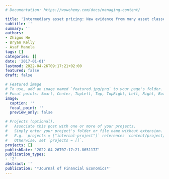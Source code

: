 ```yaml
---
# Documentation: https://wowchemy.com/docs/managing-content/

title: 'Intermediary asset pricing: New evidence from many asset classes'
subtitle: ''
summary: ''
authors:
- Zhiguo He
- Bryan Kelly
- Asaf Manela
tags: []
categories: []
date: '2017-01-01'
lastmod: 2022-04-26T09:17:21+02:00
featured: false
draft: false

# Featured image
# To use, add an image named `featured.jpg/png` to your page's folder.
# Focal points: Smart, Center, TopLeft, Top, TopRight, Left, Right, BottomLeft, Bottom, BottomRight.
image:
  caption: ''
  focal_point: ''
  preview_only: false

# Projects (optional).
#   Associate this post with one or more of your projects.
#   Simply enter your project's folder or file name without extension.
#   E.g. `projects = ["internal-project"]` references `content/project/deep-learning/index.md`.
#   Otherwise, set `projects = []`.
projects: []
publishDate: '2022-04-26T07:17:21.865117Z'
publication_types:
- '2'
abstract: ''
publication: '*Journal of Financial Economics*'
---
```

